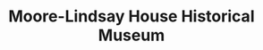 ---
layout: repo
title: "Moore-Lindsay House Historical Museum"
id: 24987
permalink: repos/24987/
---